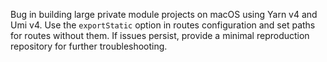 Bug in building large private module projects on macOS using Yarn v4 and Umi v4. Use the `exportStatic` option in routes configuration and set paths for routes without them. If issues persist, provide a minimal reproduction repository for further troubleshooting.
